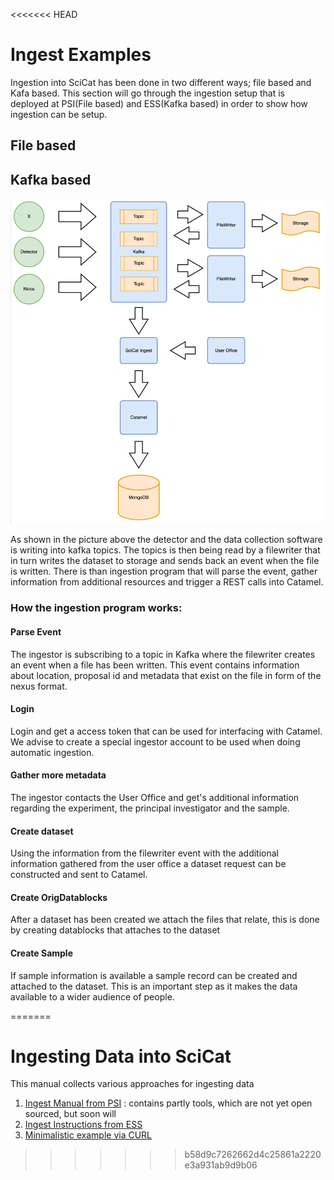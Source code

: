 <<<<<<< HEAD
# Ingest Examples

Ingestion into SciCat has been done in two different ways; file based and Kafa based. This section will go through the ingestion setup that is deployed at PSI(File based) and ESS(Kafka based) in order to show how ingestion can be setup.

## File based 



## Kafka based 

![Anonymous View](img/kafka.png)

As shown in the picture above the detector and the data collection software is writing into kafka topics. The topics is then being read by a filewriter that in turn writes the dataset to storage and sends back an event when the file is written. There is than ingestion program that will parse the event, gather information from additional resources and trigger a REST calls into Catamel. 

### How the ingestion program works:

#### Parse Event

The ingestor is subscribing to a topic in Kafka where the filewriter creates an event when a file has been written. This event contains information about location, proposal id and metadata that exist on the file in form of the nexus format. 

#### Login  

 Login and get a access token that can be used for interfacing with Catamel. We advise to create a special ingestor account to be used when doing automatic ingestion. 

#### Gather more metadata

The ingestor contacts the User Office and get's additional information regarding the experiment, the principal investigator and the sample.

#### Create dataset

Using the information from the filewriter event with the additional information gathered from the user office a dataset request can be constructed and sent to Catamel.

#### Create OrigDatablocks

After a dataset has been created we attach the files that relate, this is done by creating datablocks that attaches to the dataset

#### Create Sample

If sample information is available a sample record can be created and attached to the dataset. This is an important step as it makes the data available to a wider audience of people. 

=======
# Ingesting Data into SciCat

This manual collects various approaches for ingesting data

1. [Ingest Manual from PSI](ingestManual.md) : contains partly tools, which are not yet open sourced, but soon will
2. [Ingest Instructions from ESS](IngestManual_ESS.md)
3. [Minimalistic example via CURL](GettingMetadataIntoScicat.md)
>>>>>>> b58d9c7262662d4c25861a2220e3a931ab9d9b06
